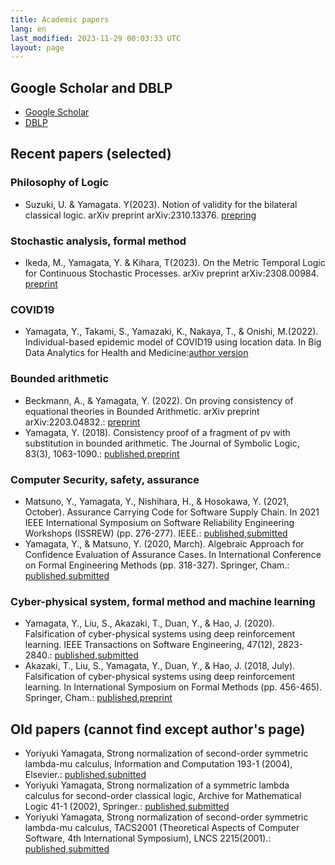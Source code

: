 ```yaml
---
title: Academic papers
lang: en
last_modified: 2023-11-29 00:03:33 UTC
layout: page
---
```

## Google Scholar and DBLP

- [Google Scholar](http://scholar.google.co.jp/citations?user=lL_rG2gAAAAJ&hl=ja&oi=ao)
- [DBLP](http://www.informatik.uni-trier.de/~ley/pers/hd/y/Yamagata:Yoriyuki)


## Recent papers (selected)

### Philosophy of Logic

- Suzuki, U. & Yamagata. Y(2023). Notion of validity for the bilateral classical logic. arXiv preprint arXiv:2310.13376. [prepring](https://arxiv.org/abs/2310.13376)

### Stochastic analysis, formal method

- Ikeda, M., Yamagata, Y. & Kihara, T(2023).  On the Metric Temporal Logic for Continuous Stochastic Processes. arXiv preprint 	arXiv:2308.00984. [preprint](https://arxiv.org/abs/2308.00984)

### COVID19

- Yamagata, Y., Takami, S., Yamazaki, K., Nakaya, T., & Onishi, M.(2022). Individual-based epidemic model of COVID19 using location data. In Big Data Analytics for Health and Medicine:[author version](paper/covid19.pdf)


### Bounded arithmetic

- Beckmann, A., & Yamagata, Y. (2022). On proving consistency of equational theories in Bounded Arithmetic. arXiv preprint arXiv:2203.04832.: [preprint](https://arxiv.org/abs/2203.04832)
- Yamagata, Y. (2018). Consistency proof of a fragment of pv with substitution in bounded arithmetic. The Journal of Symbolic Logic, 83(3), 1063-1090.: [published](https://doi.org/10.1017/jsl.2018.14),[preprint](https://arxiv.org/abs/1411.7087)

### Computer Security, safety, assurance

- Matsuno, Y., Yamagata, Y., Nishihara, H., & Hosokawa, Y. (2021, October). Assurance Carrying Code for Software Supply Chain. In 2021 IEEE International Symposium on Software Reliability Engineering Workshops (ISSREW) (pp. 276-277). IEEE.: [published](https://doi.org/10.1109/ISSREW53611.2021.00077),[submitted](paper/ISSRE2021.pdf)
- Yamagata, Y., & Matsuno, Y. (2020, March). Algebraic Approach for Confidence Evaluation of Assurance Cases. In International Conference on Formal Engineering Methods (pp. 318-327). Springer, Cham.: [published](https://doi.org/10.1007/978-3-030-63406-3_20),[submitted](paper/GSN.pdf)

### Cyber-physical system, formal method and machine learning

- Yamagata, Y., Liu, S., Akazaki, T., Duan, Y., & Hao, J. (2020). Falsification of cyber-physical systems using deep reinforcement learning. IEEE Transactions on Software Engineering, 47(12), 2823-2840.: [published](https://doi.org/10.1109/TSE.2020.2969178),[submitted](paper/Falsification_of_Cyber_Physical_Systems_Using_Deep_Reinforcement_Learning.pdf)
- Akazaki, T., Liu, S., Yamagata, Y., Duan, Y., & Hao, J. (2018, July). Falsification of cyber-physical systems using deep reinforcement learning. In International Symposium on Formal Methods (pp. 456-465). Springer, Cham.: [published](https://doi.org/10.1007/978-3-319-95582-7_27),[preprint](paper/1805.00200.pdf)

## Old papers (cannot find except author's page)

- Yoriyuki Yamagata, Strong normalization of second-order symmetric lambda-mu calculus, Information and Computation 193-1 (2004), Elsevier.: [published](http://dx.doi.org/10.1016/j.ic.2004.04.002),[subnitted](paper/lambdamu.pdf)
- Yoriyuki Yamagata, Strong normalization of a symmetric lambda calculus for second-order classical logic, Archive for Mathematical Logic 41-1 (2002), Springer.: [published](https://doi.org/10.1007/s001530200007),[submitted](paper/aml.pdf)
- Yoriyuki Yamagata, Strong normalization of second-order symmetric lambda-mu calculus, TACS2001 (Theoretical Aspects of Computer Software, 4th International Symposium), LNCS 2215(2001).: [published](https://doi.org/10.1007/3-540-45500-0_23),[submitted](paper/tacs2001.pdf)
